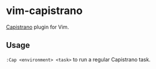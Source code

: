 # vim-capistrano

[Capistrano](https://github.com/capistrano/capistrano) plugin for Vim.

## Usage

`:Cap <environment> <task>` to run a regular Capistrano task.